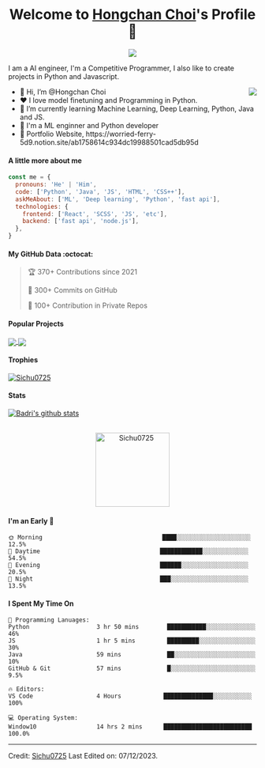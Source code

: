 <p align="center">
  <h1 align="center">Welcome to <a href="https://github.com/Sichu0725">Hongchan Choi</a>'s Profile 👋</h1>
</p>
<p align="center">
  <a align="center" href="https://github.com/DenverCoder1/readme-typing-svg"><img src="https://readme-typing-svg.herokuapp.com?&font=IBM+Plex+Sans&color=F72EE2&size=25&lines=Welcome+to+my+GitHub+Profile!;I'm+a+AI+engineer;I'm+a+competitive+programmer;I'm+a+Python+developer" /></a>
</p>
<p>I am a AI engineer, I'm a Competitive Programmer, I also like to create projects in Python and Javascript.</p>
<img align="right" src="https://media.giphy.com/media/M9gbBd9nbDrOTu1Mqx/giphy.gif">
<ul>
  <li>👋 Hi, I’m @Hongchan Choi</li>
  <li>❤️ I love model finetuning and Programming in Python.</li>
  <li>🌱 I’m currently learning Machine Learning, Deep Learning, Python, Java and JS.</li>
  <li>💼 I'm a ML enginner and Python developer</li>
  <li>🧐 Portfolio Website, https://worried-ferry-5d9.notion.site/ab1758614c934dc19988501cad5db95d</li>
</ul>

#### A little more about me

```javascript
const me = {
  pronouns: 'He' | 'Him',
  code: ['Python', 'Java', 'JS', 'HTML', 'CSS++'],
  askMeAbout: ['ML', 'Deep learning', 'Python', 'fast api'],
  technologies: {
    frontend: ['React', 'SCSS', 'JS', 'etc'],
    backend: ['fast api', 'node.js'],
  },
}
```

#### My GitHub Data :octocat:

> 🏆 370+ Contributions since 2021
>
> 📜 300+ Commits on GitHub
>
> 🔑 100+ Contribution in Private Repos

#### Popular Projects

<a href="https://github.com/GeubSig/DeepsortAPI">
  <!-- Change the `github-readme-stats.anuraghazra1.vercel.app` to `github-readme-stats.vercel.app`  -->
  <img align="center" src="https://github-readme-stats-anuraghazra1.vercel.app/api/pin/?username=GeubSig&repo=DeepsortAPI&theme=onedark" />
</a>    
<a href="https://github.com/gbswhs-wkit-internship-2023/traffic-ai">
  <!-- Change the `github-readme-stats.anuraghazra1.vercel.app` to `github-readme-stats.vercel.app`  -->
  <img align="center" src="https://github-readme-stats.anuraghazra1.vercel.app/api/pin/?username=gbswhs-wkit-internship-2023&repo=traffic-ai&theme=onedark"/>
</a>

#### Trophies

<p align="left"> <a href="https://github.com/ryo-ma/github-profile-trophy"><img src="https://github-profile-trophy.vercel.app/?username=Sichu0725&row=1&column=6&theme=onedark&column=6&no-frame=false&no-bg=false" alt="Sichu0725"></a></p>

#### Stats

<a href="https://github.com/anuraghazra/github-readme-stats">
  <img align="center" src="https://github-readme-stats.anuraghazra1.vercel.app/api?username=Sichu0725&show_icons=true&include_all_commits=true&theme=onedark" alt="Badri's github stats" />
</a>
<br />
<br />
<p align="center">
  <img align="center" height="150em" src="https://github-readme-streak-stats.herokuapp.com/?user=Sichu0725&theme=onedark" alt="Sichu0725" />
</p>

#### I'm an Early 🐤

```text
🌞 Morning                                  ████░░░░░░░░░░░░░░░░░░░░░   12.5%
🌆 Daytime                                  ████████████░░░░░░░░░░░░░   54.5%
🌃 Evening                                  ██████░░░░░░░░░░░░░░░░░░░   20.5%
🌙 Night                                    ███░░░░░░░░░░░░░░░░░░░░░░   13.5%
```

#### I Spent My Time On

```text
💬 Programming Lanuages:
Python                   3 hr 50 mins        ███████████░░░░░░░░░░░░░░   46%
JS                       1 hr 5 mins         █████████░░░░░░░░░░░░░░░░   30%
Java                     59 mins             ██░░░░░░░░░░░░░░░░░░░░░░░   10%
GitHub & Git             57 mins             █░░░░░░░░░░░░░░░░░░░░░░░░   9.5%

🔥 Editors:
VS Code                  4 Hours            ██████████████░░░░░░░░░░░   100%

💻 Operating System:
Window10                 14 hrs 2 mins      █████████████████████████   100.0%
```

---

Credit: [Sichu0725](https://github.com/Sichu0725)
Last Edited on: 07/12/2023.
